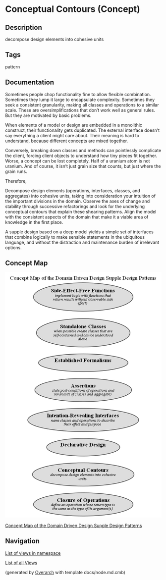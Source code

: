 
# Conceptual Contours (Concept)
## Description
decompose design elements into cohesive units


## Tags
pattern

## Documentation
Sometimes people chop functionality fine to allow flexible combination.
Sometimes they lump it large to encapsulate complexity. Sometimes they seek a
consistent granularity, making all classes and operations to a similar scale.
These are oversimplifications that don’t work well as general rules. But they
are motivated by basic problems.

When elements of a model or design are embedded in a monolithic construct,
their functionality gets duplicated. The external interface doesn’t say
everything a client might care about. Their meaning is hard to understand,
because different concepts are mixed together.

Conversely, breaking down classes and methods can pointlessly complicate the
client, forcing client objects to understand how tiny pieces fit together.
Worse, a concept can be lost completely. Half of a uranium atom is not uranium.
And of course, it isn’t just grain size that counts, but just where the grain
runs.

Therefore,

Decompose design elements (operations, interfaces, classes, and aggregates)
into cohesive units, taking into consideration your intuition of the important
divisions in the domain. Observe the axes of change and stability through
successive refactorings and look for the underlying conceptual contours that
explain these shearing patterns. Align the model with the consistent aspects of
the domain that make it a viable area of knowledge in the first place.

A supple design based on a deep model yields a simple set of interfaces that
combine logically to make sensible statements in the ubiquitous language, and
without the distraction and maintenance burden of irrelevant options.

## Concept Map
![Concept Map of the Domain Driven Design Supple Design Patterns](../../../software-development/domain-driven-design/supple-design/concept-view.png)

[Concept Map of the Domain Driven Design Supple Design Patterns](../../../software-development/domain-driven-design/supple-design/concept-view.md)


## Navigation
[List of views in namespace](./views-in-namespace.md)

[List of all Views](../../../views.md)


(generated by [Overarch](https://github.com/soulspace-org/overarch) with template docs/node.md.cmb)
